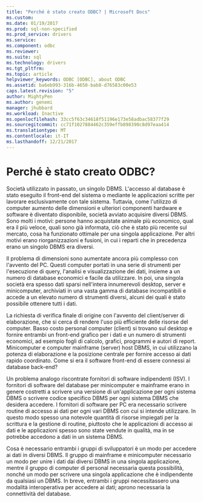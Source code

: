 ```yaml
---
title: "Perché è stato creato ODBC? | Microsoft Docs"
ms.custom: 
ms.date: 01/19/2017
ms.prod: sql-non-specified
ms.prod_service: drivers
ms.service: 
ms.component: odbc
ms.reviewer: 
ms.suite: sql
ms.technology: drivers
ms.tgt_pltfrm: 
ms.topic: article
helpviewer_keywords: ODBC [ODBC], about ODBC
ms.assetid: ba6eb993-316b-4650-bab8-d76583c00e53
caps.latest.revision: "5"
author: MightyPen
ms.author: genemi
manager: jhubbard
ms.workload: Inactive
ms.openlocfilehash: 33cc5f63c34618f51196e173e58adbac58377f29
ms.sourcegitcommit: cc71f1027884462c359effb898390c8d97eaa414
ms.translationtype: MT
ms.contentlocale: it-IT
ms.lasthandoff: 12/21/2017
---
```

# <a name="why-was-odbc-created"></a>Perché è stato creato ODBC?
Società utilizzato in passato, un singolo DBMS. L'accesso al database è stato eseguito il front-end del sistema o mediante le applicazioni scritte per lavorare esclusivamente con tale sistema. Tuttavia, come l'utilizzo di computer aumento delle dimensioni e ulteriori componenti hardware e software è diventato disponibile, società avviato acquisire diversi DBMS. Sono molti i motivi: persone hanno acquistate animale più economico, qual era il più veloce, quali sono già informata, ciò che è stato più recente sul mercato, cosa ha funzionato ottimale per una singola applicazione. Per altri motivi erano riorganizzazioni e fusioni, in cui i reparti che in precedenza erano un singolo DBMS era diversi.  
  
 Il problema di dimensioni sono aumentate ancora più complesso con l'avvento del PC. Questi computer portati in una serie di strumenti per l'esecuzione di query, l'analisi e visualizzazione dei dati, insieme a un numero di database economici e facile da utilizzare. In poi, una singola società era spesso dati sparsi nell'intera innumerevoli desktop, server e minicomputer, archiviati in una vasta gamma di database incompatibili e accede a un elevato numero di strumenti diversi, alcuni dei quali è stato possibile ottenere tutti i dati.  
  
 La richiesta di verifica finale di origine con l'avvento del client/server di elaborazione, che si cerca di rendere l'uso più efficiente delle risorse del computer. Basso costo personal computer (client) si trovano sul desktop e fornire entrambi un front-end grafico per i dati e un numero di strumenti economici, ad esempio fogli di calcolo, grafici, programmi e autori di report. Minicomputer e computer mainframe (server) host DBMS, in cui utilizzano la potenza di elaborazione e la posizione centrale per fornire accesso ai dati rapido coordinato. Come si era il software front-end di essere connessi ai database back-end?  
  
 Un problema analogo riscontrate fornitori di software indipendenti (ISV). I fornitori di software del database per minicomputer e mainframe erano in genere costretti a scrivere una versione di un'applicazione per ogni sistema DBMS o scrivere codice specifico DBMS per ogni sistema DBMS che desidera accedere. I fornitori di software per PC era necessario scrivere routine di accesso ai dati per ogni vari DBMS con cui si intende utilizzare. In questo modo spesso una notevole quantità di risorse impiegati per la scrittura e la gestione di routine, piuttosto che le applicazioni di accesso ai dati e le applicazioni spesso sono state vendute in qualità, ma in se potrebbe accedono a dati in un sistema DBMS.  
  
 Cosa è necessario entrambi i gruppi di sviluppatori è un modo per accedere ai dati in diversi DBMS. Il gruppo di mainframe e minicomputer necessario un modo per unire i dati dai diversi DBMS in una singola applicazione, mentre il gruppo di computer di personal necessaria questa possibilità, nonché un modo per scrivere una singola applicazione che è indipendente da qualsiasi un DBMS. In breve, entrambi i gruppi necessitassero una modalità interoperativa per accedere ai dati; aprono necessaria la connettività del database.
